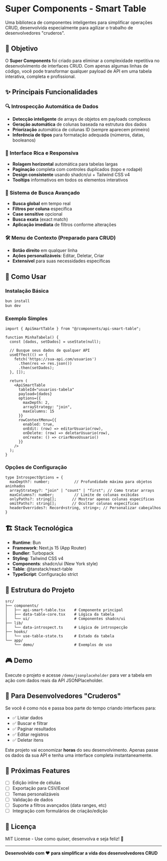 # Super Components - Smart Table

Uma biblioteca de componentes inteligentes para simplificar operações CRUD, desenvolvida especialmente para agilizar o trabalho de desenvolvedores "cruderos".

## 🎯 Objetivo

O **Super Components** foi criado para eliminar a complexidade repetitiva no desenvolvimento de interfaces CRUD. Com apenas algumas linhas de código, você pode transformar qualquer payload de API em uma tabela interativa, completa e profissional.

## ✨ Principais Funcionalidades

### 🔍 Introspecção Automática de Dados
- **Detecção inteligente** de arrays de objetos em payloads complexos
- **Geração automática** de colunas baseada na estrutura dos dados
- **Priorização** automática de colunas ID (sempre aparecem primeiro)
- **Inferência de tipos** para formatação adequada (números, datas, booleanos)

### 🎨 Interface Rica e Responsiva
- **Rolagem horizontal** automática para tabelas largas
- **Paginação** completa com controles duplicados (topo e rodapé)
- **Design consistente** usando shadcn/ui + Tailwind CSS v4
- **Tooltips** informativos em todos os elementos interativos

### 🔎 Sistema de Busca Avançado
- **Busca global** em tempo real
- **Filtros por coluna** específica
- **Case sensitive** opcional
- **Busca exata** (exact match)
- **Aplicação imediata** de filtros conforme alterações

### 🛠️ Menu de Contexto (Preparado para CRUD)
- **Botão direito** em qualquer linha
- **Ações personalizáveis**: Editar, Deletar, Criar
- **Extensível** para suas necessidades específicas

## 🚀 Como Usar

### Instalação Básica

```bash
bun install
bun dev
```

### Exemplo Simples

```tsx
import { ApiSmartTable } from "@/components/api-smart-table";

function MinhaTabela() {
  const [dados, setDados] = useState(null);

  // Busque seus dados de qualquer API
  useEffect(() => {
    fetch('https://sua-api.com/usuarios')
      .then(res => res.json())
      .then(setDados);
  }, []);

  return (
    <ApiSmartTable
      tableId="usuarios-tabela"
      payload={dados}
      options={{
        maxDepth: 2,
        arrayStrategy: "join",
        maxColumns: 15
      }}
      rowContextMenu={{
        enabled: true,
        onEdit: (row) => editarUsuario(row),
        onDelete: (row) => deletarUsuario(row),
        onCreate: () => criarNovoUsuario()
      }}
    />
  );
}
```

### Opções de Configuração

```tsx
type IntrospectOptions = {
  maxDepth?: number;           // Profundidade máxima para objetos aninhados
  arrayStrategy?: "join" | "count" | "first"; // Como tratar arrays
  maxColumns?: number;         // Limite de colunas exibidas
  onlyPaths?: string[];       // Mostrar apenas colunas específicas
  omitPaths?: string[];       // Ocultar colunas específicas
  headerOverrides?: Record<string, string>; // Personalizar cabeçalhos
}
```

## 🏗️ Stack Tecnológica

- **Runtime**: Bun
- **Framework**: Next.js 15 (App Router)
- **Bundler**: Turbopack
- **Styling**: Tailwind CSS v4
- **Components**: shadcn/ui (New York style)
- **Table**: @tanstack/react-table
- **TypeScript**: Configuração strict

## 📁 Estrutura do Projeto

```
src/
├── components/
│   ├── api-smart-table.tsx    # Componente principal
│   ├── data-table-core.tsx    # Lógica da tabela
│   └── ui/                    # Componentes shadcn/ui
├── lib/
│   └── data-introspect.ts     # Lógica de introspecção
├── hooks/
│   └── use-table-state.ts     # Estado da tabela
└── app/
    └── demo/                  # Exemplos de uso
```

## 🎮 Demo

Execute o projeto e acesse `/demo/jsonplaceholder` para ver a tabela em ação com dados reais da API JSONPlaceholder.

## 🤝 Para Desenvolvedores "Cruderos"

Se você é como nós e passa boa parte do tempo criando interfaces para:
- ✅ Listar dados
- ✅ Buscar e filtrar
- ✅ Paginar resultados
- ✅ Editar registros
- ✅ Deletar itens

Este projeto vai economizar **horas** do seu desenvolvimento. Apenas passe os dados da sua API e tenha uma interface completa instantaneamente.

## 🔮 Próximas Features

- [ ] Edição inline de células
- [ ] Exportação para CSV/Excel
- [ ] Temas personalizáveis
- [ ] Validação de dados
- [ ] Suporte a filtros avançados (data ranges, etc)
- [ ] Integração com formulários de criação/edição

## 📄 Licença

MIT License - Use como quiser, desenvolva e seja feliz! 🚀

---

**Desenvolvido com ❤️ para simplificar a vida dos desenvolvedores CRUD**
